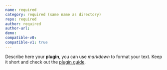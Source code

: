 ```yaml
---
name: required
category: required (same name as directory)
repo: required
author: required
author-url:
demo: 
compatible-v0:
compatible-v1: true
---
```


Describe here your **plugin**, you can use *markdown* to format your text. Keep it short and check out the [plugin guide](https://github.com/Leaflet/Leaflet/blob/main/PLUGIN-GUIDE.md).
